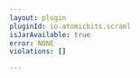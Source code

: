 ```yaml
---
layout: plugin
pluginId: io.atomicbits.scraml
isJarAvailable: true
error: NONE
violations: []

---
```

